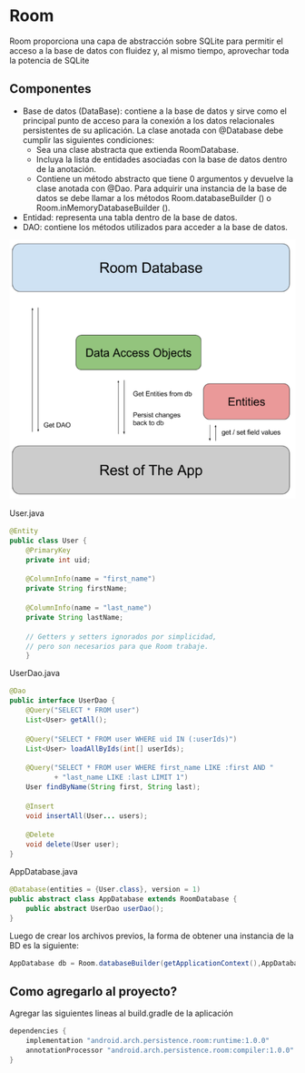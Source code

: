 
# Room

Room proporciona una capa de abstracción sobre SQLite para permitir el acceso a la base de datos con fluidez y, al mismo tiempo, aprovechar toda la potencia de SQLite

## Componentes

 - Base de datos (DataBase): contiene a la base de datos y sirve como el principal punto de acceso para la conexión a los datos relacionales persistentes de su aplicación.
La clase anotada con @Database debe cumplir las siguientes condiciones:
	 - Sea una clase abstracta que extienda RoomDatabase.
	 - Incluya la lista de entidades asociadas con la base de datos dentro de la anotación.
	 - Contiene un método abstracto que tiene 0 argumentos y devuelve la clase anotada con @Dao.
Para adquirir una instancia de la base de datos se debe llamar a los métodos Room.databaseBuilder () o Room.inMemoryDatabaseBuilder ().
 - Entidad: representa una tabla dentro de la base de datos.
 - DAO: contiene los métodos utilizados para acceder a la base de datos.

![Room architecture diagram](https://github.com/BrainFriendly/ab-android-intermediate/blob/L2-Persistence/images/room_architecture.png)

User.java
```java
@Entity
public class User {
    @PrimaryKey
    private int uid;

    @ColumnInfo(name = "first_name")
    private String firstName;

    @ColumnInfo(name = "last_name")
    private String lastName;

    // Getters y setters ignorados por simplicidad,
    // pero son necesarios para que Room trabaje.
	}
```

UserDao.java
```java
@Dao
public interface UserDao {
    @Query("SELECT * FROM user")
    List<User> getAll();

    @Query("SELECT * FROM user WHERE uid IN (:userIds)")
    List<User> loadAllByIds(int[] userIds);

    @Query("SELECT * FROM user WHERE first_name LIKE :first AND "
           + "last_name LIKE :last LIMIT 1")
    User findByName(String first, String last);

    @Insert
    void insertAll(User... users);

    @Delete
    void delete(User user);
}
```

AppDatabase.java
```java
@Database(entities = {User.class}, version = 1)
public abstract class AppDatabase extends RoomDatabase {
    public abstract UserDao userDao();
}
```

Luego de crear los archivos previos, la forma de obtener una instancia de la BD es la siguiente:
```java
AppDatabase db = Room.databaseBuilder(getApplicationContext(),AppDatabase.class, "database-name").build();
```

## Como agregarlo al proyecto?
Agregar las siguientes lineas al build.gradle de la aplicación
```groovy
dependencies {
    implementation "android.arch.persistence.room:runtime:1.0.0"
    annotationProcessor "android.arch.persistence.room:compiler:1.0.0"
}
```
